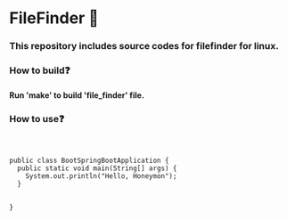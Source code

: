 # FileFinder :mag_right:
### This repository includes source codes for filefinder for linux.


### How to build:question:
#### Run 'make' to build 'file_finder' file.

### How to use:question:
#### <pre>
<code>
public class BootSpringBootApplication {
  public static void main(String[] args) {
    System.out.println("Hello, Honeymon");
  }

}
</code>
</pre>
